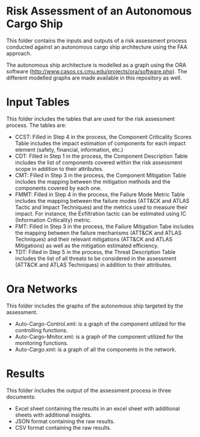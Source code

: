 # Risk Assessment of an Autonomous Cargo Ship
This folder contains the inputs and outputs of a risk assessment process conducted against an autonomous cargo ship architecture using the FAA approach.

The autonomous ship architecture is modelled as a graph using the ORA software (http://www.casos.cs.cmu.edu/projects/ora/software.php). The different modelled graphs are made available in this repository as well.

# Input Tables
This folder includes the tables that are used for the risk assessment process. The tables are:
- CCST: Filled in Step 4 in the process, the Component Criticality Scores Table includes the impact estimation of components for each impact element (safety, financial, information, etc.)
- CDT: Filled in Step 1 in the process, the Component Description Table includes the list of components covered within the risk assessment scope in addition to their attributes.
- CMT: Filled in Step 3 in the process, the Component Mitigation Table includes the mapping between the mitigation methods and the components covered by each one.
- FMMT: Filled in Step 4 in the process, the Failure Mode Metric Table includes the mapping between the failure modes (ATT&CK and ATLAS Tactic and Impact Techniques) and the metrics used to measure their impact. For instance, the Exfiltration tactic can be estimated using IC (Information Criticality) metric.
- FMT: Filled in Step 3 in the process, the Failure Mitigation Tabe includes the mapping between the failure mechanisms (ATT&CK and ATLAS Techniques) and their relevant mitigations (ATT&CK and ATLAS Mitigations) as well as the mitigation estimated efficiency.
- TDT: Filled in Step 5 in the process, the Threat Description Table includes the list of all threats to be considered in the assessment (ATT&CK and ATLAS Techniques) in addition to their attributes.

# Ora Networks
This folder includes the graphs of the autonomous ship targeted by the assessment.
- Auto-Cargo-Control.xml: is a graph of the component utilized for the controlling functions.
- Auto-Cargo-Mnitor.xml: is a graph of the component utilized for the monitoring functions.
- Auto-Cargo.xml: is a graph of all the components in the network.

# Results
This folder includes the output of the assessment process in three documents:
- Excel sheet containing the results in an excel sheet with additional sheets with additional insights.
- JSON format containing the raw results.
- CSV format containing the raw results.
